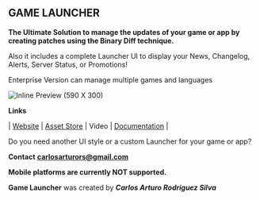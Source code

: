 ## GAME LAUNCHER
**The Ultimate Solution to manage the updates of your game or app by creating patches using the Binary Diff technique.**

Also it includes a complete Launcher UI to display your News, Changelog, Alerts, Server Status, or Promotions!

Enterprise Version can manage multiple games and languages

![Inline Preview (590 X 300)](https://user-images.githubusercontent.com/49852859/236664992-8133ab51-fa63-48a1-b7bc-3c8ab65e57ad.png)


**Links**

| [Website](https://game-launcher.net/) | [Asset Store](https://assetstore.unity.com/packages/slug/217526) | Video | [Documentation](https://gamelauncher.gitbook.io/documentation/) |

Do you need another UI style or a custom Launcher for your game or app?

**Contact**
[**carlosarturors@gmail.com**](mailto:carlosarturors@gmail.com)

**Mobile platforms are currently NOT supported.**  

**Game Launcher** was created by  _**Carlos Arturo Rodriguez Silva**_
